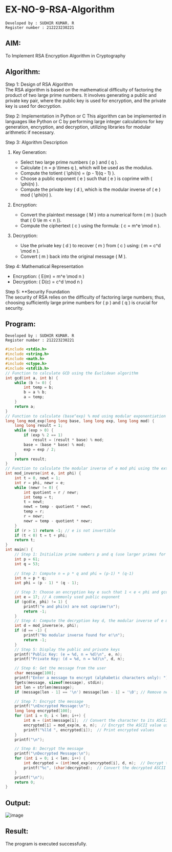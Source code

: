 # EX-NO-9-RSA-Algorithm
```
Developed by : SUDHIR KUMAR. R
Register number : 212223230221
```
## AIM:
To Implement RSA Encryption Algorithm in Cryptography

## Algorithm:


Step 1: Design of RSA Algorithm  
The RSA algorithm is based on the mathematical difficulty of factoring the product of two large prime numbers. It involves generating a public and private key pair, where the public key is used for encryption, and the private key is used for decryption.

Step 2: Implementation in Python or C 
This algorithm can be implemented in languages like Python or C by performing large integer calculations for key generation, encryption, and decryption, utilizing libraries for modular arithmetic if necessary.

Step 3: Algorithm Description  
1. Key Generation:
   - Select two large prime numbers \( p \) and \( q \).
   - Calculate \( n = p \times q \), which will be used as the modulus.
   - Compute the totient \( \phi(n) = (p - 1)(q - 1) \).
   - Choose a public exponent \( e \) such that \( e \) is coprime with \( \phi(n) \).
   - Compute the private key \( d \), which is the modular inverse of \( e \) mod \( \phi(n) \).

2. Encryption:
   - Convert the plaintext message \( M \) into a numerical form \( m \) (such that \( 0 \le m < n \)).
   - Compute the ciphertext \( c \) using the formula: \( c = m^e \mod n \).

3. Decryption:
   - Use the private key \( d \) to recover \( m \) from \( c \) using: \( m = c^d \mod n \).
   - Convert \( m \) back into the original message \( M \).

Step 4: Mathematical Representation  
- Encryption: \( E(m) = m^e \mod n \)
- Decryption: \( D(c) = c^d \mod n \)

Step 5: **Security Foundation  
The security of RSA relies on the difficulty of factoring large numbers; thus, choosing sufficiently large prime numbers for \( p \) and \( q \) is crucial for security.

## Program:
```
Developed by : SUDHIR KUMAR. R
Register number : 212223230221
```
```c
#include <stdio.h>
#include <string.h>
#include <math.h>
#include <ctype.h>
#include <stdlib.h>
// Function to calculate GCD using the Euclidean algorithm
int gcd(int a, int b) {
    while (b != 0) {
        int temp = b;
        b = a % b;
        a = temp;
    }
    return a;
}
// Function to calculate (base^exp) % mod using modular exponentiation
long long mod_exp(long long base, long long exp, long long mod) {
    long long result = 1;
    while (exp > 0) {
        if (exp % 2 == 1)
            result = (result * base) % mod;
        base = (base * base) % mod;
        exp = exp / 2;
    }
    return result;
}
// Function to calculate the modular inverse of e mod phi using the extended Euclidean algorithm
int mod_inverse(int e, int phi) {
    int t = 0, newt = 1;
    int r = phi, newr = e;
    while (newr != 0) {
        int quotient = r / newr;
        int temp = t;
        t = newt;
        newt = temp - quotient * newt;
        temp = r;
        r = newr;
        newr = temp - quotient * newr;
    }
    if (r > 1) return -1; // e is not invertible
    if (t < 0) t = t + phi;
    return t;
}
int main() {
    // Step 1: Initialize prime numbers p and q (use larger primes for real-world applications)
    int p = 61;
    int q = 53;
    
    // Step 2: Compute n = p * q and phi = (p-1) * (q-1)
    int n = p * q;
    int phi = (p - 1) * (q - 1);

    // Step 3: Choose an encryption key e such that 1 < e < phi and gcd(e, phi) = 1
    int e = 17; // A commonly used public exponent
    if (gcd(e, phi) != 1) {
        printf("e and phi(n) are not coprime!\n");
        return -1;
    }
    // Step 4: Compute the decryption key d, the modular inverse of e mod phi
    int d = mod_inverse(e, phi);
    if (d == -1) {
        printf("No modular inverse found for e!\n");
        return -1;
    }
    // Step 5: Display the public and private keys
    printf("Public Key: (e = %d, n = %d)\n", e, n);
    printf("Private Key: (d = %d, n = %d)\n", d, n);

    // Step 6: Get the message from the user
    char message[100];
    printf("Enter a message to encrypt (alphabetic characters only): ");
    fgets(message, sizeof(message), stdin);
    int len = strlen(message);
    if (message[len - 1] == '\n') message[len - 1] = '\0'; // Remove newline character

    // Step 7: Encrypt the message
    printf("\nEncrypted Message:\n");
    long long encrypted[100];
    for (int i = 0; i < len; i++) {
        int m = (int)message[i];  // Convert the character to its ASCII value
        encrypted[i] = mod_exp(m, e, n);  // Encrypt the ASCII value using RSA
        printf("%lld ", encrypted[i]);  // Print encrypted values
    }
    printf("\n");

    // Step 8: Decrypt the message
    printf("\nDecrypted Message:\n");
    for (int i = 0; i < len; i++) {
        int decrypted = (int)mod_exp(encrypted[i], d, n);  // Decrypt the ASCII value using RSA
        printf("%c", (char)decrypted);  // Convert the decrypted ASCII value back to a character
    }
    printf("\n");
    return 0;
}
```
## Output:
![image](https://github.com/user-attachments/assets/8b983951-6c14-448e-aba4-2e070445b79f)

## Result:
 The program is executed successfully.
